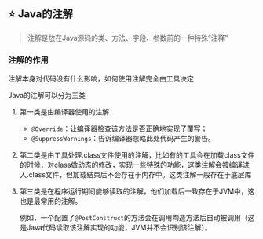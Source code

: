 ## ⭐️  Java的注解

> 注解是放在Java源码的类、方法、字段、参数前的一种特殊“注释”

### 注解的作用

注解本身对代码没有什么影响，如何使用注解完全由工具决定

Java的注解可以分为三类

1. 第一类是由编译器使用的注解

   - `@Override`：让编译器检查该方法是否正确地实现了覆写；
   - `@SuppressWarnings`：告诉编译器忽略此处代码产生的警告。

2. 第二类是由工具处理.class文件使用的注解，比如有的工具会在加载class文件的时候，对class做动态的修改，实现一些特殊的功能，这类注解会被编译进入.class文件，但加载结束后不会存在于内存中。这类注解一般存在于底层库

3. 第三类是在程序运行期间能够读取的注解，他们加载后一致存在于JVM中，这也是最常用的注解。

   例如，一个配置了`@PostConstruct`的方法会在调用构造方法后自动被调用（这是Java代码读取该注解实现的功能，JVM并不会识别该注解）。

